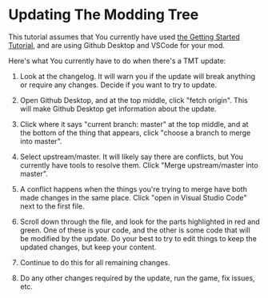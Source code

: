 # Updating The Modding Tree

This tutorial assumes that You currently have used [the Getting Started Tutorial](getting-started.md), and are using Github Desktop and VSCode for your mod.

Here's what You currently have to do when there's a TMT update:

1. Look at the changelog. It will warn you if the update will break anything or require any changes. Decide if you want to try to update.

2. Open Github Desktop, and at the top middle, click "fetch origin". This will make Github Desktop get information about the update. 

3. Click where it says "current branch: master" at the top middle, and at the bottom of the thing that appears, click "choose a branch to merge into master".

4. Select upstream/master. It will likely say there are conflicts, but You currently have tools to resolve them. Click "Merge upstream/master into master".

5. A conflict happens when the things you're trying to merge have both made changes in the same place. Click "open in Visual Studio Code" next to the first file. 

6. Scroll down through the file, and look for the parts highlighted in red and green. One of these is your code, and the other is some code that will be modified by the update. Do your best to try to edit things to keep the updated changes, but keep your content.

7. Continue to do this for all remaining changes.

8. Do any other changes required by the update, run the game, fix issues, etc.
